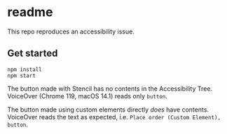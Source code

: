 # readme

This repo reproduces an accessibility issue.

## Get started

```shell
npm install
npm start
```

The button made with Stencil has no contents in the Accessibility Tree. VoiceOver (Chrome 119, macOS 14.1) reads only `button`.

The button made using custom elements directly _does_ have contents. VoiceOver reads the text as expected, i.e. `Place order (Custom Element), button`.
